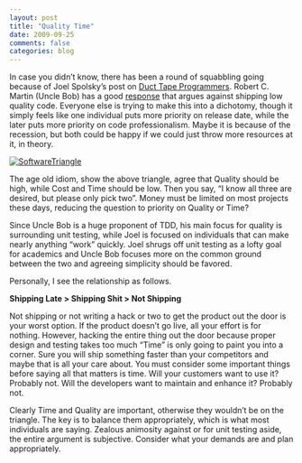 ```yaml
---
layout: post
title: "Quality Time"
date: 2009-09-25
comments: false
categories: blog
---
```


In case you didn’t know, there has been a round of squabbling going because of Joel Spolsky’s post on [Duct Tape Programmers](http://www.joelonsoftware.com/items/2009/09/23.html). Robert C. Martin (Uncle Bob) has a good [response](http://blog.objectmentor.com/articles/2009/09/24/the-duct-tape-programmer) that argues against shipping low quality code. Everyone else is trying to make this into a dichotomy, though it simply feels like one individual puts more priority on release date, while the later puts more priority on code professionalism. Maybe it is because of the recession, but both could be happy if we could just throw more resources at it, in theory.

[![SoftwareTriangle](http://lh5.ggpht.com/_VrsVJGFhz4c/Srz0tLE48VI/AAAAAAAABtI/bkEDueJayc4/SoftwareTriangle_thumb.png?imgmax=800 "SoftwareTriangle")](http://lh5.ggpht.com/_VrsVJGFhz4c/Srz0sprWxSI/AAAAAAAABtE/6VbMTReUolE/s1600-h/SoftwareTriangle%5B2%5D.png)

The age old idiom, show the above triangle, agree that Quality should be high, while Cost and Time should be low. Then you say, “I know all three are desired, but please only pick two”. Money must be limited on most projects these days, reducing the question to priority on Quality or Time?

Since Uncle Bob is a huge proponent of TDD, his main focus for quality is surrounding unit testing, while Joel is focused on individuals that can make nearly anything “work” quickly. Joel shrugs off unit testing as a lofty goal for academics and Uncle Bob focuses more on the common ground between the two and agreeing simplicity should be favored.

Personally, I see the relationship as follows.

**Shipping Late &gt; Shipping Shit &gt; Not Shipping**

Not shipping or not writing a hack or two to get the product out the door is your worst option. If the product doesn’t go live, all your effort is for nothing. However, hacking the entire thing out the door because proper design and testing takes too much “Time” is only going to paint you into a corner. Sure you will ship something faster than your competitors and maybe that is all your care about. You must consider some important things before saying all that matters is time. Will your customers want to use it? Probably not. Will the developers want to maintain and enhance it? Probably not.

Clearly Time and Quality are important, otherwise they wouldn’t be on the triangle. The key is to balance them appropriately, which is what most individuals are saying. Zealous animosity against or for unit testing aside, the entire argument is subjective. Consider what your demands are and plan appropriately.
